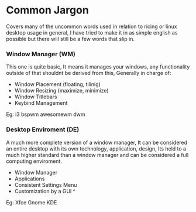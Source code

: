 # Common Jargon
Covers many of the uncommon words used in relation to ricing or linux desktop usage in general,
I have tried to make it in as simple english as possible but there will still be a few words that slip in.

### Window Manager (WM)
This one is quite basic, It means it manages your windows, any functionality outside of that shouldnt be derived from this, Generally in charge of:
- Window Placement (floating, tilinig)
- Window Resizing  (maximize, minimize)
- Window Titlebars 
- Keybind Management

Eg: i3 bspwm awesomewm dwm

### Desktop Enviroment (DE)
A much more complete version of a window manager, It can be considered an entire desktop with its own technology, application, design,
Its held to a much higher standard than a window manager and can be considered a full computing enviroment.
- Window Manager
- Applications
- Consistent Settings Menu
- Customization by a GUI ^

Eg: Xfce Gnome KDE
